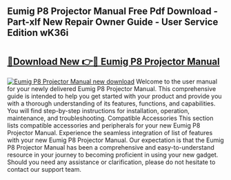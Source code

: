 ## Eumig P8 Projector Manual Free Pdf Download - Part-xIf New Repair Owner Guide - User Service Edition wK36i

# <h2><a href="http://cf25590.oget.top/?id=Eumig+P8+Projector+Manual">🔗Download New 👉🔴 Eumig P8 Projector Manual</a></h2>

[![Eumig P8 Projector Manual new download](https://i.imgur.com/5g1atiW.png)](http://cf25590.oget.top/?id=Eumig+P8+Projector+Manual)
Welcome to the user manual for your newly delivered Eumig P8 Projector Manual. This comprehensive guide is intended to help you get started with your product and provide you with a thorough understanding of its features, functions, and capabilities. You will find step-by-step instructions for installation, operation, maintenance, and troubleshooting. Compatible Accessories This section lists compatible accessories and peripherals for your new Eumig P8 Projector Manual. Experience the seamless integration of list of features with your new Eumig P8 Projector Manual. Our expectation is that the Eumig P8 Projector Manual has been a comprehensive and easy-to-understand resource in your journey to becoming proficient in using your new gadget. Should you need any assistance or clarification, please do not hesitate to contact our support team.
